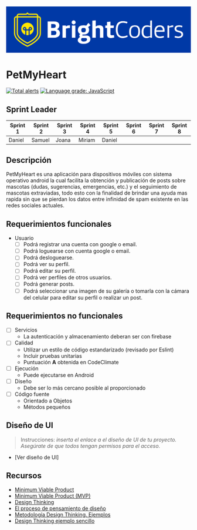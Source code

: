 ![BrightCoders Logo](img/logo-bc.png)

# PetMyHeart
[![Total alerts](https://img.shields.io/lgtm/alerts/g/BC-MAY-21-RN/proyecto-final-m22-pf-t2-reactive-02.svg?logo=lgtm&logoWidth=18)](https://lgtm.com/projects/g/BC-MAY-21-RN/proyecto-final-m22-pf-t2-reactive-02/alerts/) [![Language grade: JavaScript](https://img.shields.io/lgtm/grade/javascript/g/BC-MAY-21-RN/proyecto-final-m22-pf-t2-reactive-02.svg?logo=lgtm&logoWidth=18)](https://lgtm.com/projects/g/BC-MAY-21-RN/proyecto-final-m22-pf-t2-reactive-02/context:javascript)

## Sprint Leader

| Sprint 1 | Sprint 2 | Sprint 3 | Sprint 4 | Sprint 5 | Sprint 6 | Sprint 7 | Sprint 8 |
|---|---|---|---|---|---|---|---|
| Daniel | Samuel | Joana | Miriam | Daniel 

## Descripción

PetMyHeart es una aplicación para dispositivos móviles con sistema operativo android la cual facilita la obtención y publicación de posts sobre mascotas (dudas, sugerencias, emergencias, etc.) y el seguimiento de mascotas extraviadas, todo esto con la finalidad de brindar una ayuda mas rapida sin que se pierdan los datos entre infinidad de spam existente en las redes sociales actuales.

## Requerimientos funcionales

- Usuario
  - [ ] Podrá registrar una cuenta con google o email.
  - [ ] Podrá loguearse con cuenta google o email.
  - [ ] Podrá desloguearse.
  - [ ] Podrá ver su perfil.
  - [ ] Podrá editar su perfil.
  - [ ] Podrá ver perfiles de otros usuarios.
  - [ ] Podrá generar posts.
  - [ ] Podrá seleccionar una imagen de su galería o tomarla con la cámara del celular para editar su perfil o realizar un post. 

## Requerimientos no funcionales

 - [ ] Servicios
   - La autenticación y almacenamiento deberan ser con firebase
 - [ ] Calidad
   - Utilizar un estilo de código estandarizado (revisado por Eslint)
   - Incluir pruebas unitarias
   - Puntuación **A** obtenida en CodeClimate
- [ ] Ejecución 
   - Puede ejecutarse en Android
- [ ] Diseño
   - Debe ser lo más cercano posible al proporcionado
- [ ] Código fuente
   - Orientado a Objetos
   - Métodos pequeños

## Diseño de UI
> Instrucciones: *inserta el enlace a el diseño de UI de tu proyecto. Asegúrate de que todos tengan permisos para el acceso.*

- [Ver diseño de UI]

## Recursos

- [Minimum Viable Product](https://www.agilealliance.org/glossary/mvp/#q=~(infinite~false~filters~(tags~(~'mvp))~searchTerm~'~sort~false~sortDirection~'asc~page~1))
- [Minimum Viable Product (MVP)](https://www.productplan.com/glossary/minimum-viable-product/)
- [Design Thinking](https://www.interaction-design.org/literature/topics/design-thinking)
- [El proceso de pensamiento de diseño](https://www.youtube.com/watch?v=_r0VX-aU_T8)
- [Metodología Design Thinking. Ejemplos](https://www.youtube.com/watch?v=_ul3wfKss58)
- [Design Thinking ejemplo sencillo](https://www.youtube.com/watch?v=_H33tA2-j0s)
